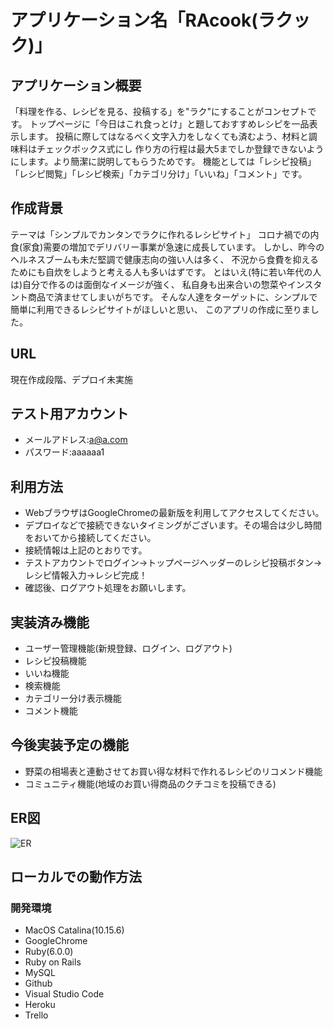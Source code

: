 # アプリケーション名「RAcook(ラクック)」
## アプリケーション概要
「料理を作る、レシピを見る、投稿する」を"ラク"にすることがコンセプトです。
トップページに「今日はこれ食っとけ」と題しておすすめレシピを一品表示します。
投稿に際してはなるべく文字入力をしなくても済むよう、材料と調味料はチェックボックス式にし
作り方の行程は最大5までしか登録できないようにします。より簡潔に説明してもらうためです。
機能としては「レシピ投稿」「レシピ閲覧」「レシピ検索」「カテゴリ分け」「いいね」「コメント」です。
## 作成背景
テーマは「シンプルでカンタンでラクに作れるレシピサイト」
コロナ禍での内食(家食)需要の増加でデリバリー事業が急速に成長しています。
しかし、昨今のヘルネスブームも未だ堅調で健康志向の強い人は多く、
不況から食費を抑えるためにも自炊をしようと考える人も多いはずです。
とはいえ(特に若い年代の人は)自分で作るのは面倒なイメージが強く、
私自身も出来合いの惣菜やインスタント商品で済ませてしまいがちです。
そんな人達をターゲットに、シンプルで簡単に利用できるレシピサイトがほしいと思い、
このアプリの作成に至りました。
## URL
現在作成段階、デプロイ未実施
## テスト用アカウント
- メールアドレス:a@a.com
- パスワード:aaaaaa1
## 利用方法
- WebブラウザはGoogleChromeの最新版を利用してアクセスしてください。
- デプロイなどで接続できないタイミングがございます。その場合は少し時間をおいてから接続してください。
- 接続情報は上記のとおりです。
- テストアカウントでログイン→トップページヘッダーのレシピ投稿ボタン→レシピ情報入力→レシピ完成！
- 確認後、ログアウト処理をお願いします。
## 実装済み機能
- ユーザー管理機能(新規登録、ログイン、ログアウト)
- レシピ投稿機能
- いいね機能
- 検索機能
- カテゴリー分け表示機能
- コメント機能
## 今後実装予定の機能
- 野菜の相場表と連動させてお買い得な材料で作れるレシピのリコメンド機能
- コミュニティ機能(地域のお買い得商品のクチコミを投稿できる)
## ER図
![ER](https://user-images.githubusercontent.com/74100398/112615393-c7365580-8e65-11eb-8c5f-b67d270af939.png)
## ローカルでの動作方法
### 開発環境
- MacOS Catalina(10.15.6)
- GoogleChrome
- Ruby(6.0.0)
- Ruby on Rails
- MySQL
- Github
- Visual Studio Code
- Heroku
- Trello
